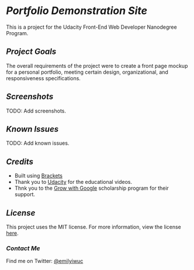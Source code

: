 # *Portfolio Demonstration Site*

This is a project for the Udacity Front-End Web Developer Nanodegree Program.

## *Project Goals*

The overall requirements of the project were to create a front page mockup for a personal portfolio, meeting certain design, organizational, and responsiveness specifications.

## *Screenshots*

TODO: Add screenshots.

## *Known Issues*

TODO: Add known issues.

## *Credits*

- Built using [Brackets](http://brackets.io/)
- Thank you to [Udacity](http://udacity.com) for the educational videos.
- Thnk you to the [Grow with Google](https://www.udacity.com/grow-with-google) scholarship program for their support.

## *License*

This project uses the MIT license. For more information, view the license [here](/license.md).

### *Contact Me*

Find me on Twitter: [@emilyiwuc](https://twitter.com/emilyiwuc)